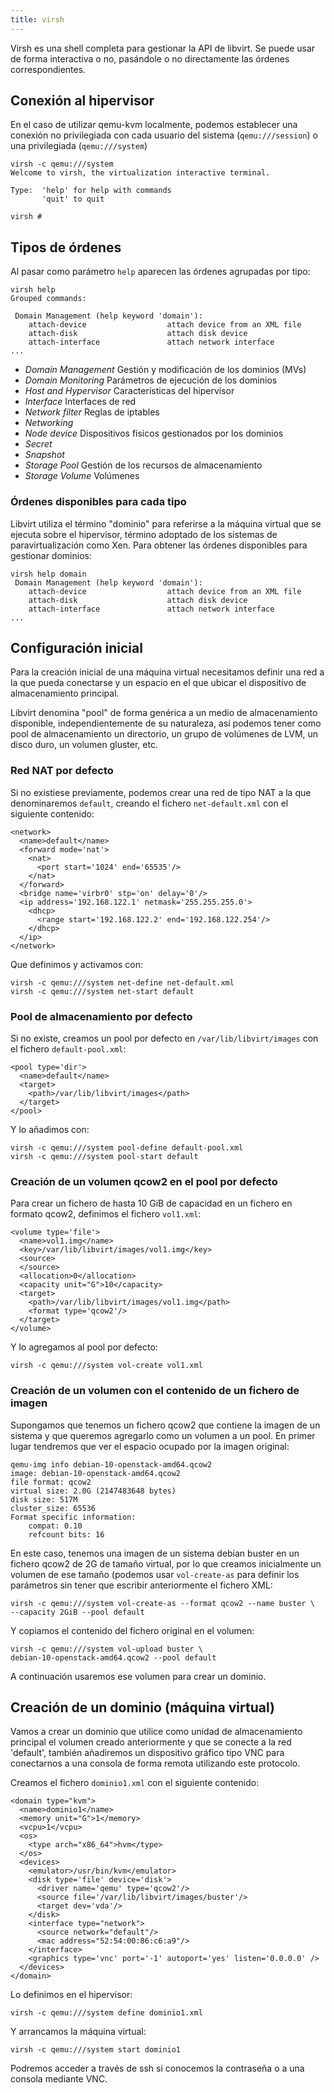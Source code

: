 ```yaml
---
title: virsh
---
```


Virsh es una shell completa para gestionar la API de libvirt. Se puede
usar de forma interactiva o no, pasándole o no directamente las
órdenes correspondientes.

## Conexión al hipervisor

En el caso de utilizar qemu-kvm localmente, podemos establecer una
conexión no privilegiada con cada usuario del sistema
(`qemu:///session`) o una privilegiada (`qemu:///system`)

```
virsh -c qemu:///system
Welcome to virsh, the virtualization interactive terminal.

Type:  'help' for help with commands
       'quit' to quit

virsh # 
```

## Tipos de órdenes

Al pasar como parámetro `help` aparecen las órdenes agrupadas por
tipo:

```
virsh help
Grouped commands:

 Domain Management (help keyword 'domain'):
    attach-device                  attach device from an XML file
    attach-disk                    attach disk device
    attach-interface               attach network interface
...
```

* *Domain Management* Gestión y modificación de los dominios (MVs)
* *Domain Monitoring* Parámetros de ejecución de los dominios
* *Host and Hypervisor* Características del hipervisor
* *Interface* Interfaces de red
* *Network filter* Reglas de iptables
* *Networking*
* *Node device* Dispositivos físicos gestionados por los dominios
* *Secret*
* *Snapshot*
* *Storage Pool* Gestión de los recursos de almacenamiento
* *Storage Volume* Volúmenes

### Órdenes disponibles para cada tipo

Libvirt utiliza el término "dominio" para referirse a la máquina
virtual que se ejecuta sobre el hipervisor, término adoptado de los
sistemas de paravirtualización como Xen. Para obtener las órdenes
disponibles para gestionar dominios:

```
virsh help domain
 Domain Management (help keyword 'domain'):
    attach-device                  attach device from an XML file
    attach-disk                    attach disk device
    attach-interface               attach network interface
...
```


## Configuración inicial

Para la creación inicial de una máquina virtual necesitamos definir
una red a la que pueda conectarse y un espacio en el que ubicar el
dispositivo de almacenamiento principal.

Libvirt denomina "pool" de forma genérica a un medio de almacenamiento
disponible, independientemente de su naturaleza, así podemos tener
como pool de almacenamiento un directorio, un grupo de volúmenes de
LVM, un disco duro, un volumen gluster, etc.


### Red NAT por defecto

Si no existiese previamente, podemos crear una red de tipo NAT a la
que denominaremos `default`, creando el fichero `net-default.xml` con
el siguiente contenido:

```
<network>
  <name>default</name>
  <forward mode='nat'>
    <nat>
      <port start='1024' end='65535'/>
    </nat>
  </forward>
  <bridge name='virbr0' stp='on' delay='0'/>
  <ip address='192.168.122.1' netmask='255.255.255.0'>
    <dhcp>
      <range start='192.168.122.2' end='192.168.122.254'/>
    </dhcp>
  </ip>
</network>
```

Que definimos y activamos con:

```
virsh -c qemu:///system net-define net-default.xml
virsh -c qemu:///system net-start default
```

### Pool de almacenamiento por defecto

Si no existe, creamos un pool por defecto en `/var/lib/libvirt/images`
con el fichero `default-pool.xml`:

```
<pool type='dir'>
  <name>default</name>
  <target>
    <path>/var/lib/libvirt/images</path>
  </target>
</pool>
```

Y lo añadimos con:

```
virsh -c qemu:///system pool-define default-pool.xml
virsh -c qemu:///system pool-start default
```

### Creación de un volumen qcow2 en el pool por defecto

Para crear un fichero de hasta 10 GiB de capacidad en un fichero en
formato qcow2, definimos el fichero `vol1.xml`:

```
<volume type='file'>
  <name>vol1.img</name>
  <key>/var/lib/libvirt/images/vol1.img</key>
  <source>
  </source>
  <allocation>0</allocation>
  <capacity unit="G">10</capacity>
  <target>
    <path>/var/lib/libvirt/images/vol1.img</path>
    <format type='qcow2'/>
  </target>
</volume>
```

Y lo agregamos al pool por defecto:

```
virsh -c qemu:///system vol-create vol1.xml
```

### Creación de un volumen con el contenido de un fichero de imagen

Supongamos que tenemos un fichero qcow2 que contiene la imagen de un
sistema y que queremos agregarlo como un volumen a un pool. En primer
lugar tendremos que ver el espacio ocupado por la imagen original:

```
qemu-img info debian-10-openstack-amd64.qcow2 
image: debian-10-openstack-amd64.qcow2
file format: qcow2
virtual size: 2.0G (2147483648 bytes)
disk size: 517M
cluster_size: 65536
Format specific information:
    compat: 0.10
    refcount bits: 16
```

En este caso, tenemos una imagen de un sistema debian buster en un
fichero qcow2 de 2G de tamaño virtual, por lo que creamos inicialmente
un volumen de ese tamaño (podemos usar `vol-create-as` para definir
los parámetros sin tener que escribir anteriormente el fichero XML:

```
virsh -c qemu:///system vol-create-as --format qcow2 --name buster \
--capacity 2GiB --pool default
```

Y copiamos el contenido del fichero original en el volumen:

```
virsh -c qemu:///system vol-upload buster \
debian-10-openstack-amd64.qcow2 --pool default
```

A continuación usaremos ese volumen para crear un dominio.

## Creación de un dominio (máquina virtual)

Vamos a crear un dominio que utilice como unidad de almacenamiento
principal el volumen creado anteriormente y que se conecte a la red
'default', también añadiremos un dispositivo gráfico tipo VNC para
conectarnos a una consola de forma remota utilizando este protocolo.

Creamos el fichero `dominio1.xml` con el siguiente contenido:

```
<domain type="kvm">
  <name>dominio1</name>
  <memory unit="G">1</memory>
  <vcpu>1</vcpu>
  <os>
    <type arch="x86_64">hvm</type>
  </os>
  <devices>
    <emulator>/usr/bin/kvm</emulator>
    <disk type='file' device='disk'>
      <driver name='qemu' type='qcow2'/>
      <source file='/var/lib/libvirt/images/buster'/>
      <target dev='vda'/>
    </disk>
    <interface type="network">
      <source network="default"/>
      <mac address="52:54:00:86:c6:a9"/>
    </interface>
    <graphics type='vnc' port='-1' autoport='yes' listen='0.0.0.0' />
  </devices>
</domain>
```

Lo definimos en el hipervisor:

```
virsh -c qemu:///system define dominio1.xml
```

Y arrancamos la máquina virtual:

```
virsh -c qemu:///system start dominio1
```

Podremos acceder a través de ssh si conocemos la contraseña o a una
consola mediante VNC.
